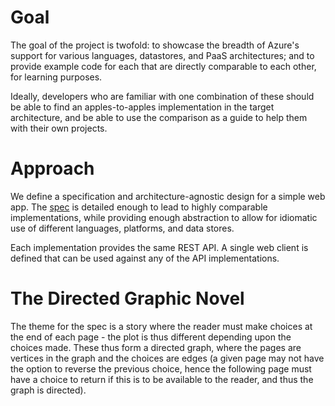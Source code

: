 # Goal

The goal of the project is twofold: to showcase the breadth of Azure's support
for various languages, datastores, and PaaS architectures; and to provide
example code for each that are directly comparable to each other, for learning
purposes.

Ideally, developers who are familiar with one combination of these should be
able to find an apples-to-apples implementation in the target architecture,
and be able to use the comparison as a guide to help them with their own
projects.

# Approach

We define a specification and architecture-agnostic design for a simple web
app.  The [spec](spec.md) is detailed enough to lead to highly comparable
implementations, while providing enough abstraction to allow for idiomatic
use of different languages, platforms, and data stores.

Each implementation provides the same REST API.  A single web client is defined
that can be used against any of the API implementations.

# The Directed Graphic Novel

The theme for the spec is a story where the reader must make choices at the
end of each page - the plot is thus different depending upon the choices made.
These thus form a directed graph, where the pages are vertices in the graph and
the choices are edges (a given page may not have the option to reverse the
previous choice, hence the following page must have a choice to return if this
is to be available to the reader, and thus the graph is directed).